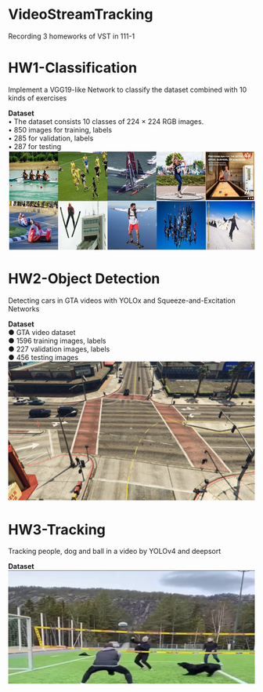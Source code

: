 # VideoStreamTracking
Recording 3 homeworks of VST in 111-1
# HW1-Classification  
Implement a VGG19-like Network to classify the dataset combined with 10 kinds of exercises

**Dataset**  
• The dataset consists 10 classes of 224 × 224 RGB images.  
• 850 images for training, labels  
• 285 for validation, labels  
• 287 for testing  
![image](https://github.com/Kun-Yao/VideoStreamTracking/blob/main/HW1_311551170/dataset.png)

# HW2-Object Detection  
Detecting cars in GTA videos with YOLOx and Squeeze-and-Excitation Networks

**Dataset**  
● GTA video dataset  
● 1596 training images, labels  
● 227 validation images, labels  
● 456 testing images  
![image](https://github.com/Kun-Yao/VideoStreamTracking/blob/main/HW2_311551170/1001.jpg)

# HW3-Tracking  
Tracking people, dog and ball in a video by YOLOv4 and deepsort

**Dataset**  
![image](https://github.com/Kun-Yao/VideoStreamTracking/blob/main/HW3_311551170/volleyball.png)

